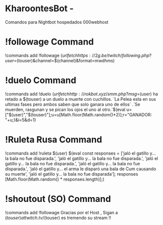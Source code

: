 # KharoontesBot -

 Comandos para Nightbot hospedados 000webhost


# !followage Command

!commands add !followage $(urlfetch https://2g.be/twitch/following.php?user=$(touser)&channel=$(channel)&format=mwdhms)

# !duelo Command

!commands add !duelo $(urlfetch http://rokbot.xyz/smm.php?msg=$(user) ha retado a $(touser) a un duelo a muerte con cuchillos.
`La Pelea esta en sus ultimas fases pero ambos saben que solo ganara uno de ellos` .`Se muerden, rasgunan y se pican los ojos el uno al otro.`$(eval u=["$(user)","$(touser)"];u=u[Math.floor(Math.random()*2)];r="GANADOR: "+u;)&i=5&d=1)

# !Ruleta Rusa Command

!commands add !ruleta $(user) $(eval const responses = ['jaló el gatillo y... la bala no fue disparada.', 'jaló el gatillo y... la bala no fue disparada.', 'jaló el gatillo y... la bala no fue disparada.', 'jaló el gatillo y... la bala no fue disparada.', 'jaló el gatillo y... el arma le disparó una bala de Cum causando su muerte', 'jaló el gatillo y... la bala no fue disparada']; responses [Math.floor(Math.random() * responses.length)];)

# !shoutout (SO) Command

!commands add !followage Gracias por el Host , Sigan a $(touser) at twitch.tv/$(touser) es tremendo su stream !!


